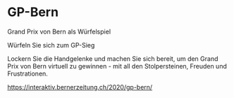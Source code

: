 # GP-Bern
Grand Prix von Bern als Würfelspiel

Würfeln Sie sich zum GP-Sieg

Lockern Sie die Handgelenke und machen Sie sich bereit, um den Grand Prix von Bern virtuell zu gewinnen - mit all den Stolpersteinen, Freuden und Frustrationen.

https://interaktiv.bernerzeitung.ch/2020/gp-bern/
